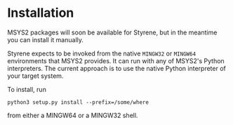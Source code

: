 # Installation

MSYS2 packages will soon be available for Styrene,
but in the meantime you can install it manually.

Styrene expects to be invoked from the
native `MINGW32` or `MINGW64` environments that MSYS2 provides.
It can run with any of MSYS2's Python interpreters.
The current approach is to use the native Python interpreter
of your target system.

To install, run

    python3 setup.py install --prefix=/some/where

from either a MINGW64 or a MINGW32 shell.
